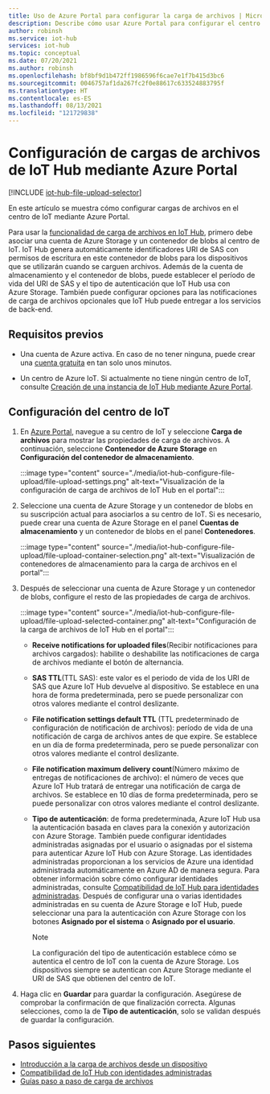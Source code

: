 ```yaml
---
title: Uso de Azure Portal para configurar la carga de archivos | Microsoft Docs
description: Describe cómo usar Azure Portal para configurar el centro de IoT Hub con el fin de habilitar las cargas de archivo desde dispositivos conectados. Incluye información sobre cómo configurar la cuenta de Azure Storage.
author: robinsh
ms.service: iot-hub
services: iot-hub
ms.topic: conceptual
ms.date: 07/20/2021
ms.author: robinsh
ms.openlocfilehash: bf8bf9d1b472ff1986596f6cae7e1f7b415d3bc6
ms.sourcegitcommit: 0046757af1da267fc2f0e88617c633524883795f
ms.translationtype: HT
ms.contentlocale: es-ES
ms.lasthandoff: 08/13/2021
ms.locfileid: "121729838"
---
```

# <a name="configure-iot-hub-file-uploads-using-the-azure-portal"></a>Configuración de cargas de archivos de IoT Hub mediante Azure Portal

[!INCLUDE [iot-hub-file-upload-selector](../../includes/iot-hub-file-upload-selector.md)]

En este artículo se muestra cómo configurar cargas de archivos en el centro de IoT mediante Azure Portal. 

Para usar la [funcionalidad de carga de archivos en IoT Hub](iot-hub-devguide-file-upload.md), primero debe asociar una cuenta de Azure Storage y un contenedor de blobs al centro de IoT. IoT Hub genera automáticamente identificadores URI de SAS con permisos de escritura en este contenedor de blobs para los dispositivos que se utilizarán cuando se carguen archivos. Además de la cuenta de almacenamiento y el contenedor de blobs, puede establecer el período de vida del URI de SAS y el tipo de autenticación que IoT Hub usa con Azure Storage. También puede configurar opciones para las notificaciones de carga de archivos opcionales que IoT Hub puede entregar a los servicios de back-end.

## <a name="prerequisites"></a>Requisitos previos

* Una cuenta de Azure activa. En caso de no tener ninguna, puede crear una [cuenta gratuita](https://azure.microsoft.com/pricing/free-trial/) en tan solo unos minutos.

* Un centro de Azure IoT. Si actualmente no tiene ningún centro de IoT, consulte [Creación de una instancia de IoT Hub mediante Azure Portal](iot-hub-create-through-portal.md).

## <a name="configure-your-iot-hub"></a>Configuración del centro de IoT

1. En [Azure Portal](https://portal.azure.com), navegue a su centro de IoT y seleccione **Carga de archivos** para mostrar las propiedades de carga de archivos. A continuación, seleccione **Contenedor de Azure Storage** en **Configuración del contenedor de almacenamiento**.

    :::image type="content" source="./media/iot-hub-configure-file-upload/file-upload-settings.png" alt-text="Visualización de la configuración de carga de archivos de IoT Hub en el portal":::

1. Seleccione una cuenta de Azure Storage y un contenedor de blobs en su suscripción actual para asociarlos a su centro de IoT. Si es necesario, puede crear una cuenta de Azure Storage en el panel **Cuentas de almacenamiento** y un contenedor de blobs en el panel **Contenedores**. 

   :::image type="content" source="./media/iot-hub-configure-file-upload/file-upload-container-selection.png" alt-text="Visualización de contenedores de almacenamiento para la carga de archivos en el portal":::

1. Después de seleccionar una cuenta de Azure Storage y un contenedor de blobs, configure el resto de las propiedades de carga de archivos.    

    :::image type="content" source="./media/iot-hub-configure-file-upload/file-upload-selected-container.png" alt-text="Configuración de la carga de archivos de IoT Hub en el portal":::

    * **Receive notifications for uploaded files**(Recibir notificaciones para archivos cargados): habilite o deshabilite las notificaciones de carga de archivos mediante el botón de alternancia.

    * **SAS TTL**(TTL SAS): este valor es el periodo de vida de los URI de SAS que Azure IoT Hub devuelve al dispositivo. Se establece en una hora de forma predeterminada, pero se puede personalizar con otros valores mediante el control deslizante.

    * **File notification settings default TTL** (TTL predeterminado de configuración de notificación de archivos): período de vida de una notificación de carga de archivos antes de que expire. Se establece en un día de forma predeterminada, pero se puede personalizar con otros valores mediante el control deslizante.

    * **File notification maximum delivery count**(Número máximo de entregas de notificaciones de archivo): el número de veces que Azure IoT Hub tratará de entregar una notificación de carga de archivos. Se establece en 10 días de forma predeterminada, pero se puede personalizar con otros valores mediante el control deslizante.

    * **Tipo de autenticación**: de forma predeterminada, Azure IoT Hub usa la autenticación basada en claves para la conexión y autorización con Azure Storage. También puede configurar identidades administradas asignadas por el usuario o asignadas por el sistema para autenticar Azure IoT Hub con Azure Storage. Las identidades administradas proporcionan a los servicios de Azure una identidad administrada automáticamente en Azure AD de manera segura. Para obtener información sobre cómo configurar identidades administradas, consulte [Compatibilidad de IoT Hub para identidades administradas](./iot-hub-managed-identity.md). Después de configurar una o varias identidades administradas en su cuenta de Azure Storage e IoT Hub, puede seleccionar una para la autenticación con Azure Storage con los botones **Asignado por el sistema** o **Asignado por el usuario**.

        > [!NOTE]
        > La configuración del tipo de autenticación establece cómo se autentica el centro de IoT con la cuenta de Azure Storage. Los dispositivos siempre se autentican con Azure Storage mediante el URI de SAS que obtienen del centro de IoT. 

1. Haga clic en **Guardar** para guardar la configuración. Asegúrese de comprobar la confirmación de que finalización correcta. Algunas selecciones, como la de **Tipo de autenticación**, solo se validan después de guardar la configuración. 

## <a name="next-steps"></a>Pasos siguientes

* [Introducción a la carga de archivos desde un dispositivo](iot-hub-devguide-file-upload.md)
* [Compatibilidad de IoT Hub con identidades administradas](./iot-hub-managed-identity.md)
* [Guías paso a paso de carga de archivos](./iot-hub-csharp-csharp-file-upload.md)
